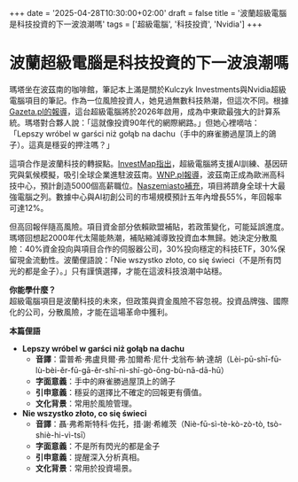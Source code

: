 +++
date = '2025-04-28T10:30:00+02:00'
draft = false
title = '波蘭超級電腦是科技投資的下一波浪潮嗎'
tags = ['超級電腦', '科技投資', 'Nvidia']
+++

# 波蘭超級電腦是科技投資的下一波浪潮嗎

瑪塔坐在波茲南的咖啡館，筆記本上滿是關於Kulczyk Investments與Nvidia超級電腦項目的筆記。作為一位風險投資人，她見過無數科技熱潮，但這次不同。根據[Gazeta.pl的報導](https://next.gazeta.pl/next/7,151243,31878877,kulczyk-investments-i-nvidia-zbuduja-superkomputer-znamy-lokalizacje.html)，這台超級電腦將於2026年啟用，成為中東歐最強大的計算系統。瑪塔對合夥人說：「這就像投資90年代的網際網路。」但她心裡嘀咕：「Lepszy wróbel w garści niż gołąb na dachu（手中的麻雀勝過屋頂上的鴿子）。這真是穩妥的押注嗎？」

這項合作是波蘭科技的轉捩點。[InvestMap指出](https://investmap.pl/jeden-z-najbogatszych-polakow-i-swiatowy-gigant-it-zbuduja-superkomputer-w-polsce.a312944)，超級電腦將支援AI訓練、基因研究與氣候模擬，吸引全球企業進駐波茲南。[WNP.pl報導](https://www.wnp.pl/tech/polska-ma-nowa-stolice-wysokich-technologii-na-tle-unii-nie-mamy-sie-czego-wstydzic,938154.html)，波茲南正成為歐洲高科技中心，預計創造5000個高薪職位。[Naszemiasto補充](https://jarocin.naszemiasto.pl/superkomputer-w-poznaniu-to-bedzie-jeden-z-10-najmocniejszych-komputerow-w-tym-regionie-swiata-wiemy-kiedy-zostanie-uruchomiony/ar/c1p2-27500103)，項目將躋身全球十大最強電腦之列。數據中心與AI初創公司的市場規模預計五年內增長55%，年回報率可達12%。

但高回報伴隨高風險。項目資金部分依賴歐盟補貼，若政策變化，可能延誤進度。瑪塔回想起2000年代太陽能熱潮，補貼縮減導致投資血本無歸。她決定分散風險：40%資金投向與項目合作的伺服器公司，30%投向穩定的科技ETF，30%保留現金流動性。波蘭俚語說：「Nie wszystko złoto, co się świeci（不是所有閃光的都是金子）。」只有謹慎選擇，才能在這波科技浪潮中站穩。

**你能學什麼？**  
超級電腦項目是波蘭科技的未來，但政策與資金風險不容忽視。投資品牌強、國際化的公司，分散風險，才能在這場革命中獲利。

**本篇俚語**  
- **Lepszy wróbel w garści niż gołąb na dachu**  
  - **音譯**：雷普希·弗盧貝爾·弗·加爾希·尼什·戈翁布·納·達胡（Lèi-pū-shī-fū-lù-bèi-ěr-fū-gā-ěr-shī-nì-shī-gò-ōng-bù-nā-dā-hū）  
  - **字面意義**：手中的麻雀勝過屋頂上的鴿子  
  - **引申意義**：穩妥的選擇比不確定的回報更有價值。  
  - **文化背景**：常用於風險管理。  
- **Nie wszystko złoto, co się świeci**  
  - **音譯**：聶·弗希斯特科·佐托，措·謝·希維茨（Niè-fū-sì-tè-kò-zò-tò, tsò-shiè-hi-vì-tsī）  
  - **字面意義**：不是所有閃光的都是金子  
  - **引申意義**：提醒深入分析真相。  
  - **文化背景**：常用於投資場景。